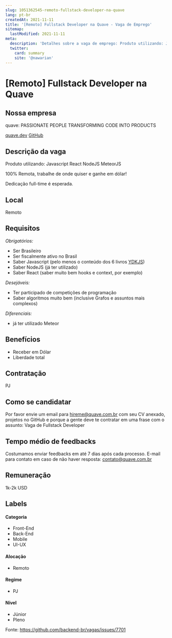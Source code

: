 ```yaml
---
slug: 1051362545-remoto-fullstack-developer-na-quave
lang: pt-br
createdAt: 2021-11-11
title: '[Remoto] Fullstack Developer na Quave - Vaga de Emprego'
sitemap:
  lastModified: 2021-11-11
meta:
  description: 'Detalhes sobre a vaga de emprego: Produto utilizando: Javascript React NodeJS MeteorJS 100% Remota, trabalhe de onde quiser e ganhe em dólar! Dedicação full-time é esperada.'
  twitter:
    card: summary
    site: '@nawarian'
---
```


# [Remoto] Fullstack Developer na Quave

## Nossa empresa

quave: PASSIONATE PEOPLE TRANSFORMING CODE INTO PRODUCTS

[quave.dev](quave.dev)
[GitHub](https://github.com/quavedev/)

## Descrição da vaga

Produto utilizando:
Javascript
React
NodeJS
MeteorJS

100% Remota, trabalhe de onde quiser e ganhe em dólar!

Dedicação full-time é esperada.

## Local

Remoto

## Requisitos

*Obrigatórios:*

- Ser Brasileiro
- Ser fiscalmente ativo no Brasil
- Saber Javascript (pelo menos o conteúdo dos 6 livros [YDKJS](https://github.com/getify/You-Dont-Know-JS/blob/1st-ed/README.md))
- Saber NodeJS (já ter utilizado)
- Saber React (saber muito bem hooks e context, por exemplo)

*Desejáveis:*

- Ter participado de competições de programação
- Saber algoritmos muito bem (inclusive Grafos e assuntos mais complexos)

*Diferenciais:*

- já ter utilizado Meteor

## Benefícios

- Receber em Dólar
- Liberdade total

## Contratação

PJ

## Como se candidatar

Por favor envie um email para hireme@quave.com.br com seu CV anexado, projetos no GitHub e porque a gente deve te contratar em uma frase com o assunto: Vaga de Fullstack Developer

## Tempo médio de feedbacks

Costumamos enviar feedbacks em até 7 dias após cada processo.
E-mail para contato em caso de não haver resposta: contato@quave.com.br

## Remuneração

1k-2k USD

## Labels

#### Categoria

- Front-End
- Back-End
- Mobile
- UI-UX

#### Alocação

- Remoto

#### Regime

- PJ

#### Nível

- Júnior
- Pleno

Fonte: https://github.com/backend-br/vagas/issues/7701